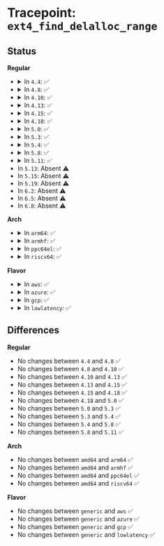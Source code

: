 # Tracepoint: <code>ext4_find_delalloc_range</code>

## Status
<b>Regular</b>
<ul>
<li>
<details>
<summary>In <code>4.4</code>: ✅</summary>

Event:

```c
struct trace_event_raw_ext4_find_delalloc_range {
    struct trace_entry ent;
    dev_t dev;
    ino_t ino;
    ext4_lblk_t from;
    ext4_lblk_t to;
    int reverse;
    int found;
    ext4_lblk_t found_blk;
    char __data[0];
};
```
Function:

```c
void trace_event_raw_event_ext4_find_delalloc_range(void *__data, struct inode *inode, ext4_lblk_t from, ext4_lblk_t to, int reverse, int found, ext4_lblk_t found_blk);
```
</details>
</li>
<li>
<details>
<summary>In <code>4.8</code>: ✅</summary>

Event:

```c
struct trace_event_raw_ext4_find_delalloc_range {
    struct trace_entry ent;
    dev_t dev;
    ino_t ino;
    ext4_lblk_t from;
    ext4_lblk_t to;
    int reverse;
    int found;
    ext4_lblk_t found_blk;
    char __data[0];
};
```
Function:

```c
void trace_event_raw_event_ext4_find_delalloc_range(void *__data, struct inode *inode, ext4_lblk_t from, ext4_lblk_t to, int reverse, int found, ext4_lblk_t found_blk);
```
</details>
</li>
<li>
<details>
<summary>In <code>4.10</code>: ✅</summary>

Event:

```c
struct trace_event_raw_ext4_find_delalloc_range {
    struct trace_entry ent;
    dev_t dev;
    ino_t ino;
    ext4_lblk_t from;
    ext4_lblk_t to;
    int reverse;
    int found;
    ext4_lblk_t found_blk;
    char __data[0];
};
```
Function:

```c
void trace_event_raw_event_ext4_find_delalloc_range(void *__data, struct inode *inode, ext4_lblk_t from, ext4_lblk_t to, int reverse, int found, ext4_lblk_t found_blk);
```
</details>
</li>
<li>
<details>
<summary>In <code>4.13</code>: ✅</summary>

Event:

```c
struct trace_event_raw_ext4_find_delalloc_range {
    struct trace_entry ent;
    dev_t dev;
    ino_t ino;
    ext4_lblk_t from;
    ext4_lblk_t to;
    int reverse;
    int found;
    ext4_lblk_t found_blk;
    char __data[0];
};
```
Function:

```c
void trace_event_raw_event_ext4_find_delalloc_range(void *__data, struct inode *inode, ext4_lblk_t from, ext4_lblk_t to, int reverse, int found, ext4_lblk_t found_blk);
```
</details>
</li>
<li>
<details>
<summary>In <code>4.15</code>: ✅</summary>

Event:

```c
struct trace_event_raw_ext4_find_delalloc_range {
    struct trace_entry ent;
    dev_t dev;
    ino_t ino;
    ext4_lblk_t from;
    ext4_lblk_t to;
    int reverse;
    int found;
    ext4_lblk_t found_blk;
    char __data[0];
};
```
Function:

```c
void trace_event_raw_event_ext4_find_delalloc_range(void *__data, struct inode *inode, ext4_lblk_t from, ext4_lblk_t to, int reverse, int found, ext4_lblk_t found_blk);
```
</details>
</li>
<li>
<details>
<summary>In <code>4.18</code>: ✅</summary>

Event:

```c
struct trace_event_raw_ext4_find_delalloc_range {
    struct trace_entry ent;
    dev_t dev;
    ino_t ino;
    ext4_lblk_t from;
    ext4_lblk_t to;
    int reverse;
    int found;
    ext4_lblk_t found_blk;
    char __data[0];
};
```
Function:

```c
void trace_event_raw_event_ext4_find_delalloc_range(void *__data, struct inode *inode, ext4_lblk_t from, ext4_lblk_t to, int reverse, int found, ext4_lblk_t found_blk);
```
</details>
</li>
<li>
<details>
<summary>In <code>5.0</code>: ✅</summary>

Event:

```c
struct trace_event_raw_ext4_find_delalloc_range {
    struct trace_entry ent;
    dev_t dev;
    ino_t ino;
    ext4_lblk_t from;
    ext4_lblk_t to;
    int reverse;
    int found;
    ext4_lblk_t found_blk;
    char __data[0];
};
```
Function:

```c
void trace_event_raw_event_ext4_find_delalloc_range(void *__data, struct inode *inode, ext4_lblk_t from, ext4_lblk_t to, int reverse, int found, ext4_lblk_t found_blk);
```
</details>
</li>
<li>
<details>
<summary>In <code>5.3</code>: ✅</summary>

Event:

```c
struct trace_event_raw_ext4_find_delalloc_range {
    struct trace_entry ent;
    dev_t dev;
    ino_t ino;
    ext4_lblk_t from;
    ext4_lblk_t to;
    int reverse;
    int found;
    ext4_lblk_t found_blk;
    char __data[0];
};
```
Function:

```c
void trace_event_raw_event_ext4_find_delalloc_range(void *__data, struct inode *inode, ext4_lblk_t from, ext4_lblk_t to, int reverse, int found, ext4_lblk_t found_blk);
```
</details>
</li>
<li>
<details>
<summary>In <code>5.4</code>: ✅</summary>

Event:

```c
struct trace_event_raw_ext4_find_delalloc_range {
    struct trace_entry ent;
    dev_t dev;
    ino_t ino;
    ext4_lblk_t from;
    ext4_lblk_t to;
    int reverse;
    int found;
    ext4_lblk_t found_blk;
    char __data[0];
};
```
Function:

```c
void trace_event_raw_event_ext4_find_delalloc_range(void *__data, struct inode *inode, ext4_lblk_t from, ext4_lblk_t to, int reverse, int found, ext4_lblk_t found_blk);
```
</details>
</li>
<li>
<details>
<summary>In <code>5.8</code>: ✅</summary>

Event:

```c
struct trace_event_raw_ext4_find_delalloc_range {
    struct trace_entry ent;
    dev_t dev;
    ino_t ino;
    ext4_lblk_t from;
    ext4_lblk_t to;
    int reverse;
    int found;
    ext4_lblk_t found_blk;
    char __data[0];
};
```
Function:

```c
void trace_event_raw_event_ext4_find_delalloc_range(void *__data, struct inode *inode, ext4_lblk_t from, ext4_lblk_t to, int reverse, int found, ext4_lblk_t found_blk);
```
</details>
</li>
<li>
<details>
<summary>In <code>5.11</code>: ✅</summary>

Event:

```c
struct trace_event_raw_ext4_find_delalloc_range {
    struct trace_entry ent;
    dev_t dev;
    ino_t ino;
    ext4_lblk_t from;
    ext4_lblk_t to;
    int reverse;
    int found;
    ext4_lblk_t found_blk;
    char __data[0];
};
```
Function:

```c
void trace_event_raw_event_ext4_find_delalloc_range(void *__data, struct inode *inode, ext4_lblk_t from, ext4_lblk_t to, int reverse, int found, ext4_lblk_t found_blk);
```
</details>
</li>
<li>
In <code>5.13</code>: Absent ⚠️
</li>
<li>
In <code>5.15</code>: Absent ⚠️
</li>
<li>
In <code>5.19</code>: Absent ⚠️
</li>
<li>
In <code>6.2</code>: Absent ⚠️
</li>
<li>
In <code>6.5</code>: Absent ⚠️
</li>
<li>
In <code>6.8</code>: Absent ⚠️
</li>
</ul>
<b>Arch</b>
<ul>
<li>
<details>
<summary>In <code>arm64</code>: ✅</summary>

Event:

```c
struct trace_event_raw_ext4_find_delalloc_range {
    struct trace_entry ent;
    dev_t dev;
    ino_t ino;
    ext4_lblk_t from;
    ext4_lblk_t to;
    int reverse;
    int found;
    ext4_lblk_t found_blk;
    char __data[0];
};
```
Function:

```c
void trace_event_raw_event_ext4_find_delalloc_range(void *__data, struct inode *inode, ext4_lblk_t from, ext4_lblk_t to, int reverse, int found, ext4_lblk_t found_blk);
```
</details>
</li>
<li>
<details>
<summary>In <code>armhf</code>: ✅</summary>

Event:

```c
struct trace_event_raw_ext4_find_delalloc_range {
    struct trace_entry ent;
    dev_t dev;
    ino_t ino;
    ext4_lblk_t from;
    ext4_lblk_t to;
    int reverse;
    int found;
    ext4_lblk_t found_blk;
    char __data[0];
};
```
Function:

```c
void trace_event_raw_event_ext4_find_delalloc_range(void *__data, struct inode *inode, ext4_lblk_t from, ext4_lblk_t to, int reverse, int found, ext4_lblk_t found_blk);
```
</details>
</li>
<li>
<details>
<summary>In <code>ppc64el</code>: ✅</summary>

Event:

```c
struct trace_event_raw_ext4_find_delalloc_range {
    struct trace_entry ent;
    dev_t dev;
    ino_t ino;
    ext4_lblk_t from;
    ext4_lblk_t to;
    int reverse;
    int found;
    ext4_lblk_t found_blk;
    char __data[0];
};
```
Function:

```c
void trace_event_raw_event_ext4_find_delalloc_range(void *__data, struct inode *inode, ext4_lblk_t from, ext4_lblk_t to, int reverse, int found, ext4_lblk_t found_blk);
```
</details>
</li>
<li>
<details>
<summary>In <code>riscv64</code>: ✅</summary>

Event:

```c
struct trace_event_raw_ext4_find_delalloc_range {
    struct trace_entry ent;
    dev_t dev;
    ino_t ino;
    ext4_lblk_t from;
    ext4_lblk_t to;
    int reverse;
    int found;
    ext4_lblk_t found_blk;
    char __data[0];
};
```
Function:

```c
void trace_event_raw_event_ext4_find_delalloc_range(void *__data, struct inode *inode, ext4_lblk_t from, ext4_lblk_t to, int reverse, int found, ext4_lblk_t found_blk);
```
</details>
</li>
</ul>
<b>Flavor</b>
<ul>
<li>
<details>
<summary>In <code>aws</code>: ✅</summary>

Event:

```c
struct trace_event_raw_ext4_find_delalloc_range {
    struct trace_entry ent;
    dev_t dev;
    ino_t ino;
    ext4_lblk_t from;
    ext4_lblk_t to;
    int reverse;
    int found;
    ext4_lblk_t found_blk;
    char __data[0];
};
```
Function:

```c
void trace_event_raw_event_ext4_find_delalloc_range(void *__data, struct inode *inode, ext4_lblk_t from, ext4_lblk_t to, int reverse, int found, ext4_lblk_t found_blk);
```
</details>
</li>
<li>
<details>
<summary>In <code>azure</code>: ✅</summary>

Event:

```c
struct trace_event_raw_ext4_find_delalloc_range {
    struct trace_entry ent;
    dev_t dev;
    ino_t ino;
    ext4_lblk_t from;
    ext4_lblk_t to;
    int reverse;
    int found;
    ext4_lblk_t found_blk;
    char __data[0];
};
```
Function:

```c
void trace_event_raw_event_ext4_find_delalloc_range(void *__data, struct inode *inode, ext4_lblk_t from, ext4_lblk_t to, int reverse, int found, ext4_lblk_t found_blk);
```
</details>
</li>
<li>
<details>
<summary>In <code>gcp</code>: ✅</summary>

Event:

```c
struct trace_event_raw_ext4_find_delalloc_range {
    struct trace_entry ent;
    dev_t dev;
    ino_t ino;
    ext4_lblk_t from;
    ext4_lblk_t to;
    int reverse;
    int found;
    ext4_lblk_t found_blk;
    char __data[0];
};
```
Function:

```c
void trace_event_raw_event_ext4_find_delalloc_range(void *__data, struct inode *inode, ext4_lblk_t from, ext4_lblk_t to, int reverse, int found, ext4_lblk_t found_blk);
```
</details>
</li>
<li>
<details>
<summary>In <code>lowlatency</code>: ✅</summary>

Event:

```c
struct trace_event_raw_ext4_find_delalloc_range {
    struct trace_entry ent;
    dev_t dev;
    ino_t ino;
    ext4_lblk_t from;
    ext4_lblk_t to;
    int reverse;
    int found;
    ext4_lblk_t found_blk;
    char __data[0];
};
```
Function:

```c
void trace_event_raw_event_ext4_find_delalloc_range(void *__data, struct inode *inode, ext4_lblk_t from, ext4_lblk_t to, int reverse, int found, ext4_lblk_t found_blk);
```
</details>
</li>
</ul>

## Differences
<b>Regular</b>
<ul>
<li>
No changes between <code>4.4</code> and <code>4.8</code> ✅
</li>
<li>
No changes between <code>4.8</code> and <code>4.10</code> ✅
</li>
<li>
No changes between <code>4.10</code> and <code>4.13</code> ✅
</li>
<li>
No changes between <code>4.13</code> and <code>4.15</code> ✅
</li>
<li>
No changes between <code>4.15</code> and <code>4.18</code> ✅
</li>
<li>
No changes between <code>4.18</code> and <code>5.0</code> ✅
</li>
<li>
No changes between <code>5.0</code> and <code>5.3</code> ✅
</li>
<li>
No changes between <code>5.3</code> and <code>5.4</code> ✅
</li>
<li>
No changes between <code>5.4</code> and <code>5.8</code> ✅
</li>
<li>
No changes between <code>5.8</code> and <code>5.11</code> ✅
</li>
</ul>
<b>Arch</b>
<ul>
<li>
No changes between <code>amd64</code> and <code>arm64</code> ✅
</li>
<li>
No changes between <code>amd64</code> and <code>armhf</code> ✅
</li>
<li>
No changes between <code>amd64</code> and <code>ppc64el</code> ✅
</li>
<li>
No changes between <code>amd64</code> and <code>riscv64</code> ✅
</li>
</ul>
<b>Flavor</b>
<ul>
<li>
No changes between <code>generic</code> and <code>aws</code> ✅
</li>
<li>
No changes between <code>generic</code> and <code>azure</code> ✅
</li>
<li>
No changes between <code>generic</code> and <code>gcp</code> ✅
</li>
<li>
No changes between <code>generic</code> and <code>lowlatency</code> ✅
</li>
</ul>
